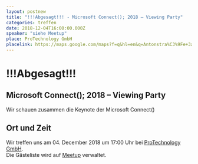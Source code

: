 ```yaml
---
layout: postnew
title: "!!!Abgesagt!!! - Microsoft Connect(); 2018 – Viewing Party"
categories: treffen
date: 2018-12-04T16:00:00.000Z
speaker: "siehe Meetup"
place: ProTechnology GmbH
placelink: https://maps.google.com/maps?f=q&hl=en&q=Antonstra%C3%9Fe+3a%2C+Dresden%2C+de
---
```


# !!!Abgesagt!!!
## Microsoft Connect(); 2018 – Viewing Party
<p>Wir schauen zusammen die Keynote der Microsoft Connect()</p> 

## Ort und Zeit
Wir treffen uns am 04. December 2018 um 17:00 Uhr bei [ProTechnology GmbH](https://maps.google.com/maps?f=q&hl=en&q=Antonstra%C3%9Fe+3a%2C+Dresden%2C+de).  
Die Gästeliste wird auf [Meetup](https://www.meetup.com/NET-User-Group-Dresden/events/256621759/) verwaltet.
